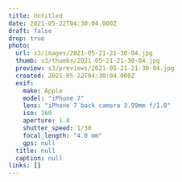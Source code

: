 ```yaml
---
title: Untitled
date: 2021-05-22T04:30:04.000Z
draft: false
drop: true
photo:
  url: s3/images/2021-05-21-21-30-04.jpg
  thumb: s3/thumbs/2021-05-21-21-30-04.jpg
  preview: s3/previews/2021-05-21-21-30-04.jpg
  created: 2021-05-22T04:30:04.000Z
  exif:
    make: Apple
    model: "iPhone 7"
    lens: "iPhone 7 back camera 3.99mm f/1.8"
    iso: 160
    aperture: 1.8
    shutter_speed: 1/30
    focal_length: "4.0 mm"
    gps: null
  title: null
  caption: null
links: []
---
```

